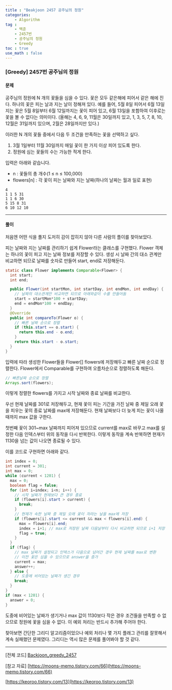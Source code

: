 ```yaml
---
title : "Beakjoon 2457 공주님의 정원"
categories: 
    - Algorithm
tag : 
    - 백준
    - 2457번
    - 공주님의 정원
    - Greedy
toc : true
use_math : false
---
```


### [Greedy] 2457번 공주님의 정원



#### 문제

공주님의 정원에 N 개의 꽃들을 심을 수 있다. 꽃은 모두 같은해에 피어서 같은 해에 진다. 하나의 꽃은 피는 날과 지는 날이 정해져 있다. 예를 들어, 5월 8일 피어서 6월 13일 지는 꽃은 5월 8일부터 6월 12일까지는 꽃이 피어 있고, 6월 13일을 포함하여 이후로는 꽃을 볼 수 없다는 의미이다. (올해는 4, 6, 9, 11월은 30일까지 있고, 1, 3, 5, 7, 8, 10, 12월은 31일까지 있으며, 2월은 28일까지만 있다.)

이러한 N 개의 꽃들 중에서 다음 두 조건을 만족하는 꽃을 선택하고 싶다.

1. 3월 1일부터 11월 30일까지 매일 꽃이 한 가지 이상 피어 있도록 한다.
2. 정원에 심는 꽃들의 수는 가능한 적게 한다.

입력은 아래와 같습니다. 

- n : 꽃들의 총 개수(1 ≤ n ≤ 100,000)
- flowers[n] : 각 꽃이 피는 날짜와 지는 날짜(하나의 날짜는 월과 일로 표현)

```
4
1 1 5 31
1 1 6 30
5 15 8 31
6 10 12 10
```
------




#### 풀이

처음엔 어떤 식을 풀지 도저히 감이 잡히지 않아 다른 사람의 플이를 찾아보았다.

피는 날짜와 지는 날짜를 관리하기 쉽게 Flower라는 클래스를 구현했다. Flower 객체는 하나의 꽃이 피고 지는 날짜 정보를 저장할 수 있다. 생성 시 날짜 간의 대소 관계만 비교하면 되므로 날짜를 숫자로 만들어 start, end로 저장해둔다.

```java
static class Flower implements Comparable<Flower> {
  int start;
  int end;

  public Flower(int startMon, int startDay, int endMon, int endDay) {
    // 날짜의 대소관계만 비교하면 되므로 아래와같이 수를 만들어둠 
    start = startMon*100 + startDay;
    end = endMon*100 + endDay;
  }
  @Override
  public int compareTo(Flower o) {
    // 빠른 날짜 순으로 정렬 
    if (this.start == o.start) {
      return this.end - o.end;
    }
    return this.start - o.start;
  }
} 
```

입력에 따라 생성한 Flower들을 Flower[] flowers에 저장해두고 빠른 날짜 순으로 정렬한다. Flower에서 Comparable를 구현하여 오름차순으로 정렬하도록 해둔다.

```java
// 빠른날짜 순으로 정렬 
Arrays.sort(flowers);
```



이렇게 정렬한 flowers를 가지고 시작 날짜와 종료 날짜를 비교한다. 

우선 현재 날짜를 301로 저장해두고, 현재 꽃이 피는 기간을 가진 날짜 중 제일 오래 꽃을 피우는 꽃의 종료 날짜를 max에 저장해둔다. 현재 날짜보다 더 늦게 피는 꽃이 나올 때까지 max 값을 구한다.

첫번째 꽃이 301~max 날짜까지 피어져 있으므로 current를 max로 바꾸고 max를 설정한 다음 인덱스부터 위의 동작을 다시 반복한다. 이렇게 동작을 계속 반복하면 현재가 1130을 넘는 값이 나오면 종료될 수 있다.

이를 코드로 구현하면 아래와 같다.

```java
int index = 0;
int current = 301;
int max = 0;
while (current < 1201) {
  max = 0;
  boolean flag = false;
  for (int i=index; i<n; i++) {
    // 시작 날짜가 현재보다 큰 경우 종료 
    if (flowers[i].start > current) {
      break;
    }
    // 현재가 속한 날짜 중 제일 오래 꽃이 자라는 날을 max에 저장
    if (flowers[i].start <= current && max < flowers[i].end) {
      max = flowers[i].end;
      index = i+1; // max로 저장된 날짜 다음날부터 다시 비교하면 되므로 i+1 저장 
      flag = true;
    }
  }
  if (flag) {
    // max 날짜가 설정되고 인덱스가 다음으로 넘어간 경우 현재 날짜를 max로 변환 
    // 이전 꽃은 심을 수 있으므로 answer을 증가 
    current = max;
    answer++;
  } else {
    // 도중에 비어있는 날짜가 생긴 경우
    break;
  }
}
if (max < 1201) {
  answer = 0;
}
```

도중에 비어있는 날짜가 생기거나 max 값이 1130보다 작은 경우 조건들을 만족할 수 없으므로 정원에 꽃을 심을 수 없다. 이 예외 처리는 반드시 추가해 주어야 한다.

찾아보면 간단한 그리디 알고리즘이었으나 예외 처리나 몇 가지 플래그 관리를 잘못해서 계속 실패했던 문제였다. 그리디는 역시 많은 문제를 풀어봐야 할 것 같다.

------



[전체 코드]
[Backjoon_greedy_2457](https://github.com/yuntnwls/codingtest/blob/b6354e2507c019d8aa77caba7ea2aa6db25243aa/src/com/backjoon/greedy/t2457/Main.java)

[참고 자료]
[https://moons-memo.tistory.com/66](https://moons-memo.tistory.com/66)

[https://keoroo.tistory.com/13](https://keoroo.tistory.com/13)

